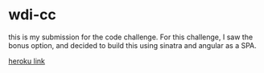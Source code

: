 # wdi-cc

this is my submission for the code challenge. For this challenge, I saw the bonus option, and decided to build this using sinatra and angular as a SPA.

[heroku link](https://shrouded-cliffs-32402.herokuapp.com/)